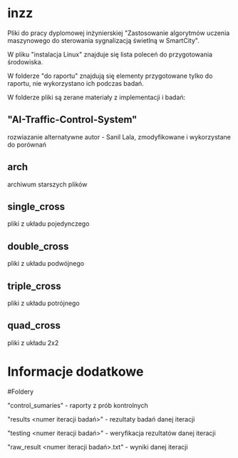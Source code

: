 # inzz
Pliki do pracy dyplomowej inżynierskiej "Zastosowanie algorytmów uczenia maszynowego do sterowania sygnalizacją świetlną w SmartCity".

W pliku "instalacja Linux" znajduje się lista poleceń do przygotowania środowiska.

W folderze "do raportu" znajdują się elementy przygotowane tylko do raportu, nie wykorzystano ich podczas badań.

W folderze pliki są zerane materiały z implementacji i badań:
## "AI-Traffic-Control-System" 
rozwiazanie alternatywne autor - Sanil Lala, zmodyfikowane i wykorzystane do porównań
## arch
archiwum starszych plików
## single_cross
pliki z układu pojedynczego
## double_cross
pliki z układu podwójnego
## triple_cross
pliki z układu potrójnego
## quad_cross
pliki z układu 2x2

# Informacje dodatkowe
#Foldery

"control_sumaries" - raporty z prób kontrolnych

"results <numer iteracji badań>" - rezultaty badań danej iteracji

"testing <numer iteracji badań>" - weryfikacja rezultatów danej iteracji

"raw_result <numer iteracji badań>.txt" - wyniki danej iteracji

